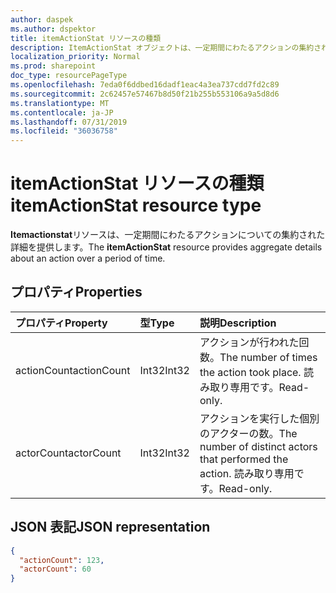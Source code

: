 ```yaml
---
author: daspek
ms.author: dspektor
title: itemActionStat リソースの種類
description: ItemActionStat オブジェクトは、一定期間にわたるアクションの集約された詳細を提供します。
localization_priority: Normal
ms.prod: sharepoint
doc_type: resourcePageType
ms.openlocfilehash: 7eda0f6ddbed16dadf1eac4a3ea737cdd7fd2c89
ms.sourcegitcommit: 2c62457e57467b8d50f21b255b553106a9a5d8d6
ms.translationtype: MT
ms.contentlocale: ja-JP
ms.lasthandoff: 07/31/2019
ms.locfileid: "36036758"
---
```

# <a name="itemactionstat-resource-type"></a><span data-ttu-id="7d79e-103">itemActionStat リソースの種類</span><span class="sxs-lookup"><span data-stu-id="7d79e-103">itemActionStat resource type</span></span>

<span data-ttu-id="7d79e-104">**Itemactionstat**リソースは、一定期間にわたるアクションについての集約された詳細を提供します。</span><span class="sxs-lookup"><span data-stu-id="7d79e-104">The **itemActionStat** resource provides aggregate details about an action over a period of time.</span></span>

## <a name="properties"></a><span data-ttu-id="7d79e-105">プロパティ</span><span class="sxs-lookup"><span data-stu-id="7d79e-105">Properties</span></span>

| <span data-ttu-id="7d79e-106">プロパティ</span><span class="sxs-lookup"><span data-stu-id="7d79e-106">Property</span></span>    | <span data-ttu-id="7d79e-107">型</span><span class="sxs-lookup"><span data-stu-id="7d79e-107">Type</span></span>  | <span data-ttu-id="7d79e-108">説明</span><span class="sxs-lookup"><span data-stu-id="7d79e-108">Description</span></span>
|:------------|:------|:-------------------------------------------------------
| <span data-ttu-id="7d79e-109">actionCount</span><span class="sxs-lookup"><span data-stu-id="7d79e-109">actionCount</span></span> | <span data-ttu-id="7d79e-110">Int32</span><span class="sxs-lookup"><span data-stu-id="7d79e-110">Int32</span></span> | <span data-ttu-id="7d79e-111">アクションが行われた回数。</span><span class="sxs-lookup"><span data-stu-id="7d79e-111">The number of times the action took place.</span></span> <span data-ttu-id="7d79e-112">読み取り専用です。</span><span class="sxs-lookup"><span data-stu-id="7d79e-112">Read-only.</span></span>
| <span data-ttu-id="7d79e-113">actorCount</span><span class="sxs-lookup"><span data-stu-id="7d79e-113">actorCount</span></span>  | <span data-ttu-id="7d79e-114">Int32</span><span class="sxs-lookup"><span data-stu-id="7d79e-114">Int32</span></span> | <span data-ttu-id="7d79e-115">アクションを実行した個別のアクターの数。</span><span class="sxs-lookup"><span data-stu-id="7d79e-115">The number of distinct actors that performed the action.</span></span> <span data-ttu-id="7d79e-116">読み取り専用です。</span><span class="sxs-lookup"><span data-stu-id="7d79e-116">Read-only.</span></span>

## <a name="json-representation"></a><span data-ttu-id="7d79e-117">JSON 表記</span><span class="sxs-lookup"><span data-stu-id="7d79e-117">JSON representation</span></span>

<!-- {
  "blockType": "resource",
  "optionalProperties": [ ],
  "@type": "microsoft.graph.itemActionStat",
}-->

```json
{
  "actionCount": 123,
  "actorCount": 60
}
```

<!--
{
  "type": "#page.annotation",
  "description": "The itemActionStat object provides aggregate details about an action over a period of time.",
  "keywords": "activities,activity,action,analytics",
  "section": "documentation",
  "tocPath": "Resources/itemActionStat",
  "suppressions": []
}
-->
